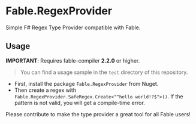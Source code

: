 # Fable.RegexProvider

Simple F# Regex Type Provider compatible with Fable.

## Usage

**IMPORTANT**: Requires fable-compiler **2.2.0** or higher.

> You can find a usage sample in the `test` directory of this repository.

- First, install the package `Fable.RegexProvider` from Nuget.
- Then create a regex with `Fable.RegexProvider.SafeRegex.Create<"^hello world!?$">()`. If the pattern is not valid, you will get a compile-time error.

Please contribute to make the type provider a great tool for all Fable users!